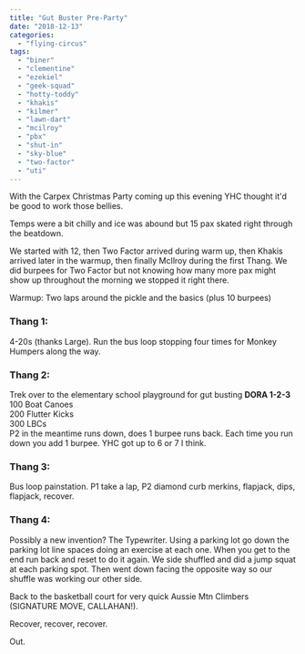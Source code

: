 ```yaml
---
title: "Gut Buster Pre-Party"
date: "2018-12-13"
categories: 
  - "flying-circus"
tags: 
  - "biner"
  - "clementine"
  - "ezekiel"
  - "geek-squad"
  - "hotty-toddy"
  - "khakis"
  - "kilmer"
  - "lawn-dart"
  - "mcilroy"
  - "pbx"
  - "shut-in"
  - "sky-blue"
  - "two-factor"
  - "uti"
---
```


With the Carpex Christmas Party coming up this evening YHC thought it'd be good to work those bellies.

Temps were a bit chilly and ice was abound but 15 pax skated right through the beatdown.

We started with 12, then Two Factor arrived during warm up, then Khakis arrived later in the warmup, then finally McIlroy during the first Thang. We did burpees for Two Factor but not knowing how many more pax might show up throughout the morning we stopped it right there.

Warmup: Two laps around the pickle and the basics (plus 10 burpees)

### Thang 1:

4-20s (thanks Large). Run the bus loop stopping four times for Monkey Humpers along the way.

### Thang 2:

Trek over to the elementary school playground for gut busting **DORA 1-2-3**  
100 Boat Canoes  
200 Flutter Kicks  
300 LBCs  
P2 in the meantime runs down, does 1 burpee runs back. Each time you run down you add 1 burpee. YHC got up to 6 or 7 I think.

### Thang 3:

Bus loop painstation. P1 take a lap, P2 diamond curb merkins, flapjack, dips, flapjack, recover.

### Thang 4:

Possibly a new invention? The Typewriter. Using a parking lot go down the parking lot line spaces doing an exercise at each one. When you get to the end run back and reset to do it again. We side shuffled and did a jump squat at each parking spot. Then went down facing the opposite way so our shuffle was working our other side.

Back to the basketball court for very quick Aussie Mtn Climbers (SIGNATURE MOVE, CALLAHAN!).

Recover, recover, recover.

Out.
